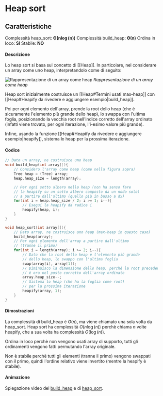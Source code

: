 # Heap sort
## Caratteristiche
Complessità heap_sort:  $\boldsymbol{\Theta(n\log(n))}$
Complessità build_heap: $\boldsymbol{\Theta(n)}$
Ordina in loco: **SI**
Stabile: **NO**

#### Descrizione
Lo heap sort si basa sul concetto di [[Heap]]. In particolare, nel considerare un array come uno heap, interpretandolo come di seguito:

![Rappresentazione di un array come heap](https://www.geeksforgeeks.org/wp-content/uploads/binaryheap.png)
*Rappresentazione di un array come heap*

Heap sort inizialmente costruisce un [[Heap#Termini usati|max-heap]] con [[Heap#Heapify da rivedere e aggiungere esempio|build_heap]].

Poi per ogni elemento dell'array, prende la root dello heap (che è sicuramente l'elemento più grande dello heap), lo swappa con l'ultima foglia, posizionando la vecchia root nell'indice corretto dell'array ordinato (infatti viene trovato, per ogni iterazione, l'i-esimo valore più grande). 

Infine, usando la funzione [[Heap#Heapify da rivedere e aggiungere esempio|heapify]], sistema lo heap per la prossima iterazione.

#### Codice
````c
// Dato un array, ne costruisce uno heap
void build_heap(int array[]){
	// Considero l'array come heap (come nella figura sopra)
	Tree heap = (Tree) array;
	heap.heap_size = length(array);

	// Per ogni sotto albero nello heap (non ha senso fare
	// la heapify su un sotto albero composto da un nodo solo)
	// a partire dall'ultimo (quello più in basso a dx)
	for(int i = heap.heap_size / 2; i >= 1; i--){
		// Esegui la heapify da radice i
		heapify(heap, i);
	}
}

void heap_sort(int array[]){
	// Dato array, ne costruisce uno heap (max-heap in questo caso)
	build_heap(array);
	// Per ogni elemento dell'array a partire dall'ultimo
	// (tranne il primo)
	for(int i = length(array); i >= 2; i--){
		// Dato che la root dello heap è l'elemento più grande
		// dello heap, lo swappo con l'ultima foglia
		swap(array[i], array[1]);
		// Diminuisco la dimensione dello heap, perchè la root precedente
		// è ora nel posto corretto dell'array ordinato
		array.heap_size--;
		// Sistema lo heap (che ha la foglia come root) 
		// per la prossima iterazione
		heapify(array, 1);
	}
}
````

#### Dimostrazioni
La complessità di build_heap è $O(n)$, ma viene chiamato una sola volta da heap_sort.
Heap sort ha complessità $O(n\log(n))$ perchè chiama $n$ volte heapify, che a sua volta ha complessità $O(\log(n))$.

Ordina in loco perchè non vengono usati array di supporto, tutti gli ordinamenti vengono fatti permutando l'array originale.

Non è stabile perchè tutti gli elementi (tranne il primo) vengono swappati con il primo, quindi l'ordine relativo viene invertito (mentre la heapify è stabile).


#### Animazione
Spiegazione video del [build_heap](https://www.youtube.com/watch?v=WsNQuCa_-PU) e di [heap_sort](https://www.youtube.com/watch?v=_bkow6IykGM).